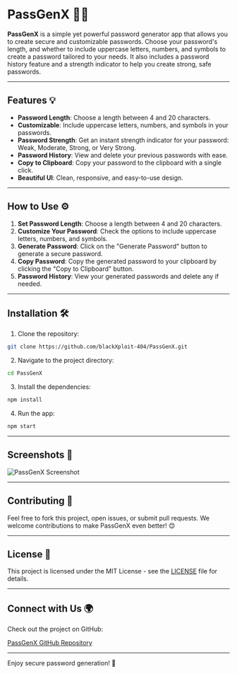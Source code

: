 # PassGenX 🚀🔑

**PassGenX** is a simple yet powerful password generator app that allows you to create secure and customizable passwords. Choose your password's length, and whether to include uppercase letters, numbers, and symbols to create a password tailored to your needs. It also includes a password history feature and a strength indicator to help you create strong, safe passwords.

---

## Features 💡

- **Password Length**: Choose a length between 4 and 20 characters.
- **Customizable**: Include uppercase letters, numbers, and symbols in your passwords.
- **Password Strength**: Get an instant strength indicator for your password: Weak, Moderate, Strong, or Very Strong.
- **Password History**: View and delete your previous passwords with ease.
- **Copy to Clipboard**: Copy your password to the clipboard with a single click.
- **Beautiful UI**: Clean, responsive, and easy-to-use design.

---

## How to Use ⚙️

1. **Set Password Length**: Choose a length between 4 and 20 characters.
2. **Customize Your Password**: Check the options to include uppercase letters, numbers, and symbols.
3. **Generate Password**: Click on the "Generate Password" button to generate a secure password.
4. **Copy Password**: Copy the generated password to your clipboard by clicking the "Copy to Clipboard" button.
5. **Password History**: View your generated passwords and delete any if needed.

---

## Installation 🛠️

1. Clone the repository:

```bash
git clone https://github.com/blackXploit-404/PassGenX.git
```

2. Navigate to the project directory:

```bash
cd PassGenX
```

3. Install the dependencies:

```bash
npm install
```

4. Run the app:

```bash
npm start
```

---

## Screenshots 📸

![PassGenX Screenshot](./src/images/image.png/600x400)

---

## Contributing 🤝

Feel free to fork this project, open issues, or submit pull requests. We welcome contributions to make PassGenX even better! 😊

---

## License 📜

This project is licensed under the MIT License - see the [LICENSE](LICENSE) file for details.

---

## Connect with Us 🌍

Check out the project on GitHub:

[PassGenX GitHub Repository](https://github.com/blackXploit-404/PassGenX)

--- 

Enjoy secure password generation! 🔐